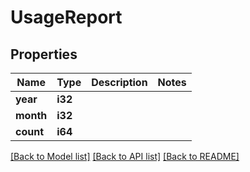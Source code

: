 # UsageReport

## Properties

Name | Type | Description | Notes
------------ | ------------- | ------------- | -------------
**year** | **i32** |  | 
**month** | **i32** |  | 
**count** | **i64** |  | 

[[Back to Model list]](../README.md#documentation-for-models) [[Back to API list]](../README.md#documentation-for-api-endpoints) [[Back to README]](../README.md)


